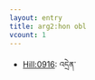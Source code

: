 ```yaml
---
layout: entry
title: arg2:hon obl
vcount: 1
---
```

- <a target='blank' href='/lim-annodoc/verb/0916/'>Hill:0916</a>: འདྲེན་